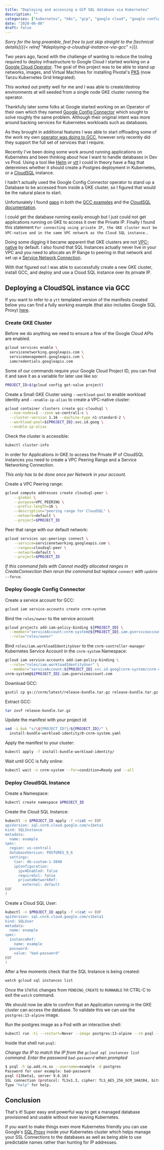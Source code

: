 ```yaml
---
title: "Deploying and accessing a GCP SQL database via Kubernetes"
description: ""
categories: ["kubernetes", "k8s", "gcp", "google cloud", "google config connector"]
date: "2020-06-08"
draft: false
---
```


*Sorry for the long preamble, feel free to just skip straight to the [technical details]({{< relref "#deploying-a-cloudsql-instance-via-gcc" >}}).*

Two years ago, faced with the challenge of wanting to reduce the tooling required to deploy infrastructure to Google Cloud I started working on a [Google Cloud Operator](https://github.com/paulczar/gcp-cloud-compute-operator). The goal of this project was to be able to stand up networks, images, and Virtual Machines for installing Pivotal's [PKS](https://docs.pivotal.io/pks) (now Tanzu Kubernetes Grid Integrated).

This worked out pretty well for me and I was able to create/destroy environments at will seeded from a single node GKE cluster running the operator.

Thankfully later some folks at Google started working on an Operator of their own which they named [Google Config Connector](https://cloud.google.com/config-connector/docs/overview) which sought to solve roughly the same problem. Although their original intent was more around backing services for Kubernetes workloads such as databases.

As they brought in additional features I was able to start offloading some of the work my own [operator was doing to GCC](https://www.youtube.com/watch?v=XL-icNS-IEg&t=38s), however only recently did they support the full set of services that I require.

Recently I've been doing some work around running applications on Kubernetes and been thinking about how I want to handle databases in Dev vs Prod. Using a tool like [Helm](https://helm.sh) or [ytt](https://get-ytt.io/) I could in theory have a flag that determines whether it should create a Postgres deployment in Kubernetes, or a [CloudSQL](https://cloud.google.com/sql) instance.

I hadn't actually used the Google Config Connector operator to stand up a Database to be accessed from inside a GKE cluster, so I figured that would be the natural place to start.

Unfortunately I found [gaps](https://github.com/GoogleCloudPlatform/k8s-config-connector/issues/201) in both the [GCC examples](https://github.com/GoogleCloudPlatform/k8s-config-connector/tree/master/samples/resources/sqlinstance/private-ip-instance) and the [CloudSQL documentation](https://cloud.google.com/sql/docs/mysql/connect-kubernetes-engine).

I could get the database running easily enough but I just could not get applications running on GKE to access it over the Private IP. Finally I found this statement `For connecting using private IP, the GKE cluster must be VPC-native and in the same VPC network as the Cloud SQL instance.`.

Doing some digging it became apparent that GKE clusters are not [VPC-native](https://cloud.google.com/kubernetes-engine/docs/how-to/alias-ips) by default. I also found that SQL Instances actually never live in your VPC and you need to allocate an IP Range to peering in that network and set up a [Service Network Connection](https://cloud.google.com/vpc/docs/configure-private-services-access#creating-connection).

With that figured out I was able to successfully create a new GKE cluster, install GCC, and deploy and use a Cloud SQL instance over its private IP.

## Deploying a CloudSQL instance via GCC

If you want to refer to a `ytt` templated version of the manifests created below you can find a fully working example (that also includes Google SQL Proxy) [here](https://github.com/paulczar/gcc-cloudsql).

### Create GKE Cluster

Before we do anything we need to ensure a few of the Google Cloud APIs are enabled.

```bash
gcloud services enable \
  servicenetworking.googleapis.com \
  servicemanagement.googleapis.com \
  iamcredentials.googleapis.com
```

Some of our commands require your Google Cloud Project ID, you can find it and save it as a variable for later use like so:

```bash
PROJECT_ID=$(gcloud config get-value project)
```

Create a Small GKE Cluster using `--workload-pool` to enable workload identity and `--enable-ip-alias` to create a VPC-native cluster:

```bash
gcloud container clusters create gcc-cloudsql \
  --num-nodes=1 --zone us-central1-c \
  --cluster-version 1.16 --machine-type n1-standard-2 \
  --workload-pool=${PROJECT_ID}.svc.id.goog \
  --enable-ip-alias
```

Check the cluster is accessible:

```bash
kubectl cluster-info
```

In order for Applications in GKE to access the Private IP of CloudSQL instances you need to create a VPC Peering Range and a Service Networking Connection.

*This only has to be done once per Network in your account.*

Create a VPC Peering range:

```bash
gcloud compute addresses create cloudsql-peer \
    --global \
    --purpose=VPC_PEERING \
    --prefix-length=16 \
    --description="peering range for CloudSQL" \
    --network=default \
    --project=$PROJECT_ID
```

Peer that range with our default network:

```bash
gcloud services vpc-peerings connect \
    --service=servicenetworking.googleapis.com \
    --ranges=cloudsql-peer \
    --network=default \
    --project=$PROJECT_ID
```

*If this command fails with Cannot modify allocated ranges in CreateConnection then rerun the command but replace `connect` with `update --force`.*

### Deploy Google Config Connector

Create a service account for GCC:

```bash
gcloud iam service-accounts create cnrm-system
```

Bind the `roles/owner` to the service account:

```bash
gcloud projects add-iam-policy-binding ${PROJECT_ID} \
  --member="serviceAccount:cnrm-system@${PROJECT_ID}.iam.gserviceaccount.com" \
  --role="roles/owner"
```

Bind `roles/iam.workloadIdentityUser` to the `cnrm-controller-manager` Kubernetes Service Account in the `cnrm-system` Namespace:


```bash
gcloud iam service-accounts add-iam-policy-binding \
  --role="roles/iam.workloadIdentityUser" \
  --member="serviceAccount:${PROJECT_ID}.svc.id.goog[cnrm-system/cnrm-controller-manager]" \
cnrm-system@${PROJECT_ID}.iam.gserviceaccount.com
```

Download GCC:

```bash
gsutil cp gs://cnrm/latest/release-bundle.tar.gz release-bundle.tar.gz
```

Extract GCC:

```bash
tar zxvf release-bundle.tar.gz
```

Update the manifest with your project id:

```bash
sed -i.bak "s/\${PROJECT_ID?}/${PROJECT_ID}/" \
  install-bundle-workload-identity/0-cnrm-system.yaml
```

Apply the manifest to your cluster:

```bash
kubectl apply -f install-bundle-workload-identity/
```

Wait until GCC is fully online:

```bash
kubectl wait -n cnrm-system --for=condition=Ready pod --all
```

### Deploy CloudSQL Instance

Create a Namespace:

```bash
kubectl create namespace $PROJECT_ID
```

Create the Cloud SQL Instance:

```bash
kubectl -n $PROJECT_ID apply -f <(cat << EOF
apiVersion: sql.cnrm.cloud.google.com/v1beta1
kind: SQLInstance
metadata:
  name: example
spec:
  region: us-central1
  databaseVersion: POSTGRES_9_6
  settings:
    tier: db-custom-1-3840
    ipConfiguration:
      ipv4Enabled: false
      requireSsl: false
      privateNetworkRef:
        external: default
EOF
)
```

Create a Cloud SQL User:


```bash
kubectl -n $PROJECT_ID apply -f <(cat << EOF
apiVersion: sql.cnrm.cloud.google.com/v1beta1
kind: SQLUser
metadata:
  name: example
spec:
  instanceRef:
    name: example
  password:
    value: "bad-password"
EOF
)
```

After a few moments check that the SQL Instance is being created:

```bash
watch gcloud sql instances list
```

Once the `STATUS` changes from `PENDING_CREATE` to `RUNNABLE` hit CTRL-C to exit the `watch` command.

We should now be able to confirm that an Application running in the GKE cluster can access the database. To validate this we can use the `postgres:13-alpine` image.

Run the postgres image as a Pod with an interactive shell:

```bash
kubectl run -ti --restart=Never --image postgres:13-alpine --rm psql -- sh
```

Inside that shell run `psql`:

*Change the IP to match the IP from the `gcloud sql instances list` command. Enter the password `bad-password` when prompted*

```bash
$ psql -h ip.add.re.ss --username=example -d postgres
Password for user example: bad-password
psql (13beta1, server 9.6.16)
SSL connection (protocol: TLSv1.3, cipher: TLS_AES_256_GCM_SHA384, bits: 256, compression: off)
Type "help" for help.
```

## Conclusion

That's it! Super easy and powerful way to get a managed database provisioned and usable without ever leaving Kubernetes.

If you want to make things even more Kubernetes friendly you can use Google's [SQL Proxy](https://github.com/paulczar/gcc-cloudsql/blob/master/ytt/cloudsql/proxy.yaml) inside your Kubernetes cluster which helps manage your SSL Connections to the databases as well as being able to use predictable names rather than hunting for IP addresses.
